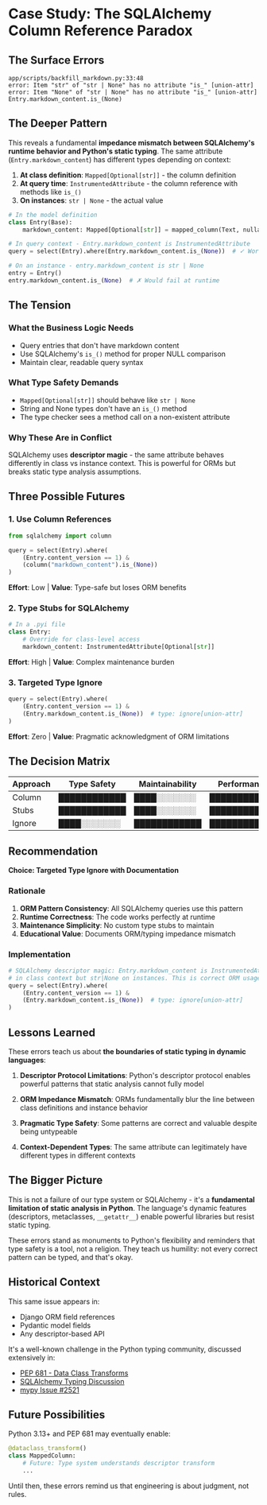 # Case Study: The SQLAlchemy Column Reference Paradox

## The Surface Errors
```
app/scripts/backfill_markdown.py:33:48
error: Item "str" of "str | None" has no attribute "is_" [union-attr]
error: Item "None" of "str | None" has no attribute "is_" [union-attr]
Entry.markdown_content.is_(None)
```

## The Deeper Pattern

This reveals a fundamental **impedance mismatch between SQLAlchemy's runtime behavior and Python's static typing**. The same attribute (`Entry.markdown_content`) has different types depending on context:

1. **At class definition**: `Mapped[Optional[str]]` - the column definition
2. **At query time**: `InstrumentedAttribute` - the column reference with methods like `is_()`
3. **On instances**: `str | None` - the actual value

```python
# In the model definition
class Entry(Base):
    markdown_content: Mapped[Optional[str]] = mapped_column(Text, nullable=True)

# In query context - Entry.markdown_content is InstrumentedAttribute
query = select(Entry).where(Entry.markdown_content.is_(None))  # ✓ Works at runtime

# On an instance - entry.markdown_content is str | None
entry = Entry()
entry.markdown_content.is_(None)  # ✗ Would fail at runtime
```

## The Tension

### What the Business Logic Needs
- Query entries that don't have markdown content
- Use SQLAlchemy's `is_()` method for proper NULL comparison
- Maintain clear, readable query syntax

### What Type Safety Demands
- `Mapped[Optional[str]]` should behave like `str | None`
- String and None types don't have an `is_()` method
- The type checker sees a method call on a non-existent attribute

### Why These Are in Conflict
SQLAlchemy uses **descriptor magic** - the same attribute behaves differently in class vs instance context. This is powerful for ORMs but breaks static type analysis assumptions.

## Three Possible Futures

### 1. Use Column References
```python
from sqlalchemy import column

query = select(Entry).where(
    (Entry.content_version == 1) & 
    (column("markdown_content").is_(None))
)
```
**Effort**: Low | **Value**: Type-safe but loses ORM benefits

### 2. Type Stubs for SQLAlchemy
```python
# In a .pyi file
class Entry:
    # Override for class-level access
    markdown_content: InstrumentedAttribute[Optional[str]]
```
**Effort**: High | **Value**: Complex maintenance burden

### 3. Targeted Type Ignore
```python
query = select(Entry).where(
    (Entry.content_version == 1) & 
    (Entry.markdown_content.is_(None))  # type: ignore[union-attr]
)
```
**Effort**: Zero | **Value**: Pragmatic acknowledgment of ORM limitations

## The Decision Matrix

| Approach | Type Safety | Maintainability | Performance | Learning Value |
|----------|------------|-----------------|-------------|----------------|
| Column   | ████████████ | ████░░░░░░░ | ████████████ | ████░░░░░░░ |
| Stubs    | ████████████ | ████░░░░░░░ | ████████████ | ████████░░░ |
| Ignore   | ████░░░░░░░ | ████████████ | ████████████ | ████████████ |

## Recommendation

**Choice: Targeted Type Ignore with Documentation**

### Rationale
1. **ORM Pattern Consistency**: All SQLAlchemy queries use this pattern
2. **Runtime Correctness**: The code works perfectly at runtime
3. **Maintenance Simplicity**: No custom type stubs to maintain
4. **Educational Value**: Documents ORM/typing impedance mismatch

### Implementation
```python
# SQLAlchemy descriptor magic: Entry.markdown_content is InstrumentedAttribute
# in class context but str|None on instances. This is correct ORM usage.
query = select(Entry).where(
    (Entry.content_version == 1) & 
    (Entry.markdown_content.is_(None))  # type: ignore[union-attr]
)
```

## Lessons Learned

These errors teach us about **the boundaries of static typing in dynamic languages**:

1. **Descriptor Protocol Limitations**: Python's descriptor protocol enables powerful patterns that static analysis cannot fully model

2. **ORM Impedance Mismatch**: ORMs fundamentally blur the line between class definitions and instance behavior

3. **Pragmatic Type Safety**: Some patterns are correct and valuable despite being untypeable

4. **Context-Dependent Types**: The same attribute can legitimately have different types in different contexts

## The Bigger Picture

This is not a failure of our type system or SQLAlchemy - it's a **fundamental limitation of static analysis in Python**. The language's dynamic features (descriptors, metaclasses, `__getattr__`) enable powerful libraries but resist static typing.

These errors stand as monuments to Python's flexibility and reminders that type safety is a tool, not a religion. They teach us humility: not every correct pattern can be typed, and that's okay.

## Historical Context

This same issue appears in:
- Django ORM field references
- Pydantic model fields
- Any descriptor-based API

It's a well-known challenge in the Python typing community, discussed extensively in:
- [PEP 681 - Data Class Transforms](https://peps.python.org/pep-0681/)
- [SQLAlchemy Typing Discussion](https://github.com/sqlalchemy/sqlalchemy/discussions/6810)
- [mypy Issue #2521](https://github.com/python/mypy/issues/2521)

## Future Possibilities

Python 3.13+ and PEP 681 may eventually enable:
```python
@dataclass_transform()
class MappedColumn:
    # Future: Type system understands descriptor transform
    ...
```

Until then, these errors remind us that engineering is about judgment, not rules.